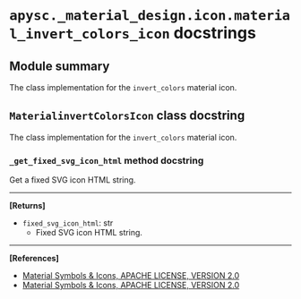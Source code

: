 # `apysc._material_design.icon.material_invert_colors_icon` docstrings

## Module summary

The class implementation for the `invert_colors` material icon.

## `MaterialinvertColorsIcon` class docstring

The class implementation for the `invert_colors` material icon.

### `_get_fixed_svg_icon_html` method docstring

Get a fixed SVG icon HTML string.<hr>

**[Returns]**

- `fixed_svg_icon_html`: str
  - Fixed SVG icon HTML string.

<hr>

**[References]**

- [Material Symbols & Icons, APACHE LICENSE, VERSION 2.0](https://fonts.google.com/icons?icon.size=24&icon.color=%23e8eaed)
- [Material Symbols & Icons, APACHE LICENSE, VERSION 2.0](https://www.apache.org/licenses/LICENSE-2.0.html)